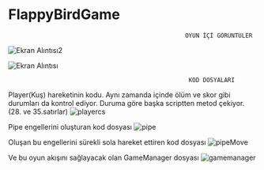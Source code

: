 # FlappyBirdGame

                                                      OYUN İÇİ GÖRÜNTÜLER
![Ekran Alıntısı2](https://user-images.githubusercontent.com/79220327/197046474-27c4985d-d3aa-44a6-b59b-5fbc855ab018.PNG)





![Ekran Alıntısı](https://user-images.githubusercontent.com/79220327/197046513-0ab48aa6-4e89-4b3f-bc27-1428593a763d.PNG)





                                                       KOD DOSYALARI

Player(Kuş) hareketinin kodu. Aynı zamanda içinde ölüm ve skor gibi durumları da kontrol ediyor. Duruma göre başka scriptten metod çekiyor. (28. ve 35.satırlar)
![playercs](https://user-images.githubusercontent.com/79220327/197048821-e612b530-ec24-4b71-bee6-ffcc3cb606fa.PNG)


Pipe engellerini oluşturan kod dosyası
![pipe](https://user-images.githubusercontent.com/79220327/197156054-f698ea68-d141-4c42-ad62-994326a0cd89.PNG)

Oluşan bu engellerini sürekli sola hareket ettiren kod dosyası
![pipeMove](https://user-images.githubusercontent.com/79220327/197156186-88bbe713-7fd6-415b-92c3-b5a88f333cfd.PNG)

Ve bu oyun akışını sağlayacak olan GameManager dosyası
![gamemanager](https://user-images.githubusercontent.com/79220327/197156352-d46f354f-1cae-435c-9255-f4c8a47bc249.PNG)

